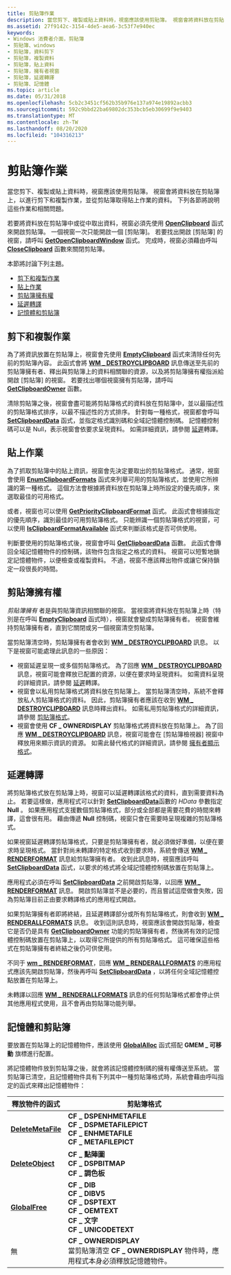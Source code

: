 ```yaml
---
title: 剪貼簿作業
description: 當您剪下、複製或貼上資料時，視窗應該使用剪貼簿。 視窗會將資料放在剪貼簿上，以進行剪下和複製作業，並從剪貼簿取得貼上作業的資料。
ms.assetid: 27f9142c-3154-4de5-aea6-3c53f7e940ec
keywords:
- Windows 消費者介面，剪貼簿
- 剪貼簿、windows
- 剪貼簿，資料剪下
- 剪貼簿，複製資料
- 剪貼簿，貼上資料
- 剪貼簿，擁有者視窗
- 剪貼簿，延遲轉譯
- 剪貼簿、記憶體
ms.topic: article
ms.date: 05/31/2018
ms.openlocfilehash: 5cb2c3451cf562b35b976e137a974e19892acbb3
ms.sourcegitcommit: 592c9bbd22ba69802dc353bcb5eb30699f9e9403
ms.translationtype: MT
ms.contentlocale: zh-TW
ms.lasthandoff: 08/20/2020
ms.locfileid: "104316213"
---
```

# <a name="clipboard-operations"></a>剪貼簿作業

當您剪下、複製或貼上資料時，視窗應該使用剪貼簿。 視窗會將資料放在剪貼簿上，以進行剪下和複製作業，並從剪貼簿取得貼上作業的資料。 下列各節將說明這些作業和相關問題。

若要將資料放在剪貼簿中或從中取出資料，視窗必須先使用 [**OpenClipboard**](/windows/desktop/api/Winuser/nf-winuser-openclipboard) 函式來開啟剪貼簿。 一個視窗一次只能開啟一個 [剪貼簿]。 若要找出開啟 [剪貼簿] 的視窗，請呼叫 [**GetOpenClipboardWindow**](/windows/desktop/api/Winuser/nf-winuser-getopenclipboardwindow) 函式。 完成時，視窗必須藉由呼叫 [**CloseClipboard**](/windows/desktop/api/Winuser/nf-winuser-closeclipboard) 函數來關閉剪貼簿。

本節將討論下列主題。

-   [剪下和複製作業](#cut-and-copy-operations)
-   [貼上作業](#paste-operations)
-   [剪貼簿擁有權](#clipboard-ownership)
-   [延遲轉譯](#delayed-rendering)
-   [記憶體和剪貼簿](#memory-and-the-clipboard)

## <a name="cut-and-copy-operations"></a>剪下和複製作業

為了將資訊放置在剪貼簿上，視窗會先使用 [**EmptyClipboard**](/windows/win32/api/winuser/nf-winuser-emptyclipboard) 函式來清除任何先前的剪貼簿內容。 此函式會將 [**WM \_ DESTROYCLIPBOARD**](wm-destroyclipboard.md) 訊息傳送至先前的剪貼簿擁有者、釋出與剪貼簿上的資料相關聯的資源，以及將剪貼簿擁有權指派給開啟 [剪貼簿] 的視窗。 若要找出哪個視窗擁有剪貼簿，請呼叫 [**GetClipboardOwner**](/windows/win32/api/winuser/nf-winuser-getclipboardowner) 函數。

清除剪貼簿之後，視窗會盡可能將剪貼簿格式的資料放在剪貼簿中，並以最描述性的剪貼簿格式排序，以最不描述性的方式排序。 針對每一種格式，視窗都會呼叫 [**SetClipboardData**](/windows/win32/api/winuser/nf-winuser-setclipboarddata) 函式，並指定格式識別碼和全域記憶體控制碼。 記憶體控制碼可以是 Null，表示視窗會依要求呈現資料。 如需詳細資訊，請參閱 [延遲](#delayed-rendering)轉譯。

## <a name="paste-operations"></a>貼上作業

為了抓取剪貼簿中的貼上資訊，視窗會先決定要取出的剪貼簿格式。 通常，視窗會使用 [**EnumClipboardFormats**](/windows/desktop/api/Winuser/nf-winuser-enumclipboardformats) 函式來列舉可用的剪貼簿格式，並使用它所辨識的第一種格式。 這個方法會根據將資料放在剪貼簿上時所設定的優先順序，來選取最佳的可用格式。

或者，視窗也可以使用 [**GetPriorityClipboardFormat**](/windows/desktop/api/Winuser/nf-winuser-getpriorityclipboardformat) 函式。 此函式會根據指定的優先順序，識別最佳的可用剪貼簿格式。 只能辨識一個剪貼簿格式的視窗，可以使用 [**IsClipboardFormatAvailable**](/windows/desktop/api/Winuser/nf-winuser-isclipboardformatavailable) 函式來判斷該格式是否可供使用。

判斷要使用的剪貼簿格式後，視窗會呼叫 [**GetClipboardData**](/windows/desktop/api/Winuser/nf-winuser-getclipboarddata) 函數。 此函式會傳回全域記憶體物件的控制碼，該物件包含指定之格式的資料。 視窗可以短暫地鎖定記憶體物件，以便檢查或複製資料。 不過，視窗不應該釋出物件或讓它保持鎖定一段很長的時間。

## <a name="clipboard-ownership"></a>剪貼簿擁有權

*剪貼簿擁有* 者是與剪貼簿資訊相關聯的視窗。 當視窗將資料放在剪貼簿上時（特別是在呼叫 [**EmptyClipboard**](/windows/desktop/api/Winuser/nf-winuser-emptyclipboard) 函式時），視窗就會變成剪貼簿擁有者。 視窗會維持剪貼簿擁有者，直到它關閉或另一個視窗清空剪貼簿。

當剪貼簿清空時，剪貼簿擁有者會收到 [**WM \_ DESTROYCLIPBOARD**](wm-destroyclipboard.md) 訊息。 以下是視窗可能處理此訊息的一些原因：

-   視窗延遲呈現一或多個剪貼簿格式。 為了回應 [**WM \_ DESTROYCLIPBOARD**](wm-destroyclipboard.md) 訊息，視窗可能會釋放已配置的資源，以便在要求時呈現資料。 如需資料呈現的詳細資訊，請參閱 [延遲](#delayed-rendering)轉譯。
-   視窗會以私用剪貼簿格式將資料放在剪貼簿上。 當剪貼簿清空時，系統不會釋放私人剪貼簿格式的資料。 因此，剪貼簿擁有者應該在收到 [**WM \_ DESTROYCLIPBOARD**](wm-destroyclipboard.md) 訊息時釋出資料。 如需私用剪貼簿格式的詳細資訊，請參閱 [剪貼簿格式](clipboard-formats.md)。
-   視窗會使用 **CF \_ OWNERDISPLAY** 剪貼簿格式將資料放在剪貼簿上。 為了回應 [**WM \_ DESTROYCLIPBOARD**](wm-destroyclipboard.md) 訊息，視窗可能會在 [剪貼簿檢視器] 視窗中釋放用來顯示資訊的資源。 如需此替代格式的詳細資訊，請參閱 [擁有者顯示格式](about-the-clipboard.md)。

## <a name="delayed-rendering"></a>延遲轉譯

將剪貼簿格式放在剪貼簿上時，視窗可以延遲轉譯該格式的資料，直到需要資料為止。 若要這樣做，應用程式可以針對 [**SetClipboardData**](/windows/win32/api/winuser/nf-winuser-setclipboarddata)函數的 *HData* 參數指定 **Null** 。 如果應用程式支援數個剪貼簿格式，部分或全部都是需要花費的時間來轉譯，這會很有用。 藉由傳遞 **Null** 控制碼，視窗只會在需要時呈現複雜的剪貼簿格式。

如果視窗延遲轉譯剪貼簿格式，只要是剪貼簿擁有者，就必須做好準備，以便在要求時呈現格式。 當針對尚未轉譯的特定格式收到要求時，系統會傳送 [**WM \_ RENDERFORMAT**](wm-renderformat.md) 訊息給剪貼簿擁有者。 收到此訊息時，視窗應該呼叫 [**SetClipboardData**](/windows/win32/api/winuser/nf-winuser-setclipboarddata) 函式，以要求的格式將全域記憶體控制碼放置在剪貼簿上。

應用程式必須在呼叫 [**SetClipboardData**](/windows/win32/api/winuser/nf-winuser-setclipboarddata) 之前開啟剪貼簿，以回應 [**WM \_ RENDERFORMAT**](wm-renderformat.md) 訊息。 開啟剪貼簿並不是必要的，而且嘗試這麼做會失敗，因為剪貼簿目前正由要求轉譯格式的應用程式開啟。

如果剪貼簿擁有者即將終結，且延遲轉譯部分或所有剪貼簿格式，則會收到 [**WM \_ RENDERALLFORMATS**](wm-renderallformats.md) 訊息。 收到這則訊息時，視窗應該會開啟剪貼簿，檢查它是否仍是具有 [**GetClipboardOwner**](/windows/win32/api/winuser/nf-winuser-getclipboardowner) 功能的剪貼簿擁有者，然後將有效的記憶體控制碼放置在剪貼簿上，以取得它所提供的所有剪貼簿格式。 這可確保這些格式在剪貼簿擁有者終結之後仍可供使用。

不同于 [**wm \_ RENDERFORMAT**](wm-renderformat.md)，回應 [**WM \_ RENDERALLFORMATS**](wm-renderallformats.md) 的應用程式應該先開啟剪貼簿，然後再呼叫 [**SetClipboardData**](/windows/win32/api/winuser/nf-winuser-setclipboarddata) ，以將任何全域記憶體控點放置在剪貼簿上。

未轉譯以回應 [**WM \_ RENDERALLFORMATS**](wm-renderallformats.md) 訊息的任何剪貼簿格式都會停止供其他應用程式使用，且不會再由剪貼簿功能列舉。

## <a name="memory-and-the-clipboard"></a>記憶體和剪貼簿

要放置在剪貼簿上的記憶體物件，應該使用 [**GlobalAlloc**](/windows/desktop/api/winbase/nf-winbase-globalalloc) 函式搭配 **GMEM \_ 可移動** 旗標進行配置。

將記憶體物件放到剪貼簿之後，就會將該記憶體控制碼的擁有權傳送至系統。 當剪貼簿已清空，且記憶體物件具有下列其中一種剪貼簿格式時，系統會藉由呼叫指定的函式來釋出記憶體物件：



| 釋放物件的函式                             | 剪貼簿格式                                                                                                                                               |
|-----------------------------------------------------|----------------------------------------------------------------------------------------------------------------------------------------------------------------|
| [**DeleteMetaFile**](/windows/desktop/api/wingdi/nf-wingdi-deletemetafile)<br/> | **CF \_ DSPENHMETAFILE**<br/> **CF \_ DSPMETAFILEPICT**<br/> **CF \_ ENHMETAFILE**<br/> **CF \_ METAFILEPICT**<br/>                            |
| [**DeleteObject**](/windows/desktop/api/wingdi/nf-wingdi-deleteobject)<br/>     | **CF \_ 點陣圖**<br/> **CF \_ DSPBITMAP**<br/> **CF \_ 調色板**<br/>                                                                              |
| [**GlobalFree**](/windows/desktop/api/winbase/nf-winbase-globalfree)<br/>        | **CF \_ DIB**<br/> **CF \_ DIBV5**<br/> **CF \_ DSPTEXT**<br/> **CF \_ OEMTEXT**<br/> **CF \_ 文字**<br/> **CF \_ UNICODETEXT**<br/>   |
| 無<br/>                                     | **CF \_ OWNERDISPLAY**<br/> 當剪貼簿清空 **CF \_ OWNERDISPLAY** 物件時，應用程式本身必須釋放記憶體物件。<br/> |



 

 

